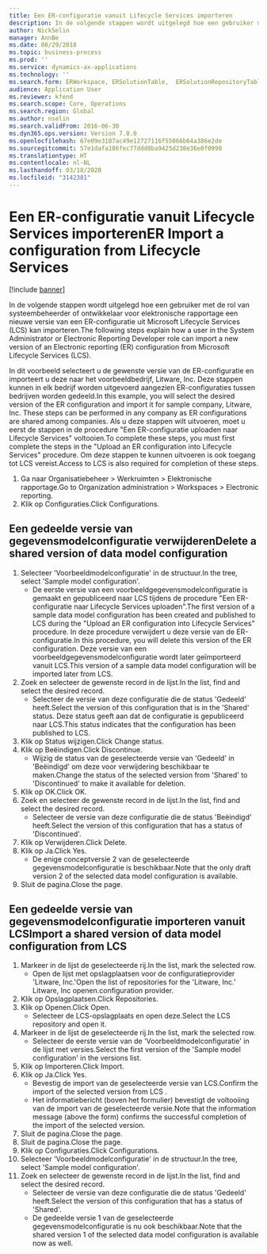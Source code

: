 ```yaml
---
title: Een ER-configuratie vanuit Lifecycle Services importeren
description: In de volgende stappen wordt uitgelegd hoe een gebruiker met de rol van systeembeheerder of ontwikkelaar voor elektronische rapportage een nieuwe versie van een ER-configuratie uit Microsoft Lifecycle Services (LCS) kan importeren.
author: NickSelin
manager: AnnBe
ms.date: 08/29/2018
ms.topic: business-process
ms.prod: ''
ms.service: dynamics-ax-applications
ms.technology: ''
ms.search.form: ERWorkspace, ERSolutionTable,  ERSolutionRepositoryTable, ERSolutionImport
audience: Application User
ms.reviewer: kfend
ms.search.scope: Core, Operations
ms.search.region: Global
ms.author: nselin
ms.search.validFrom: 2016-06-30
ms.dyn365.ops.version: Version 7.0.0
ms.openlocfilehash: 67e09e3187ac49e12727116f55066b64a386e2de
ms.sourcegitcommit: 57e1dafa186fec77ddd8ba9425d238e36e0f0998
ms.translationtype: HT
ms.contentlocale: nl-NL
ms.lasthandoff: 03/18/2020
ms.locfileid: "3142381"
---
```

# <a name="er-import-a-configuration-from-lifecycle-services"></a><span data-ttu-id="5bf3b-103">Een ER-configuratie vanuit Lifecycle Services importeren</span><span class="sxs-lookup"><span data-stu-id="5bf3b-103">ER Import a configuration from Lifecycle Services</span></span>

[!include [banner](../../includes/banner.md)]

<span data-ttu-id="5bf3b-104">In de volgende stappen wordt uitgelegd hoe een gebruiker met de rol van systeembeheerder of ontwikkelaar voor elektronische rapportage een nieuwe versie van een ER-configuratie uit Microsoft Lifecycle Services (LCS) kan importeren.</span><span class="sxs-lookup"><span data-stu-id="5bf3b-104">The following steps explain how a user in the System Administrator or Electronic Reporting Developer role can import a new version of an Electronic reporting (ER) configuration from Microsoft Lifecycle Services (LCS).</span></span>

<span data-ttu-id="5bf3b-105">In dit voorbeeld selecteert u de gewenste versie van de ER-configuratie en importeert u deze naar het voorbeeldbedrijf, Litware, Inc. Deze stappen kunnen in elk bedrijf worden uitgevoerd aangezien ER-configuraties tussen bedrijven worden gedeeld.</span><span class="sxs-lookup"><span data-stu-id="5bf3b-105">In this example, you will select the desired version of the ER configuration and import it for sample company, Litware, Inc. These steps can be performed in any company as ER configurations are shared among companies.</span></span> <span data-ttu-id="5bf3b-106">Als u deze stappen wilt uitvoeren, moet u eerst de stappen in de procedure "Een ER-configuratie uploaden naar Lifecycle Services" voltooien.</span><span class="sxs-lookup"><span data-stu-id="5bf3b-106">To complete these steps, you must first complete the steps in the "Upload an ER configuration into Lifecycle Services" procedure.</span></span> <span data-ttu-id="5bf3b-107">Om deze stappen te kunnen uitvoeren is ook toegang tot LCS vereist.</span><span class="sxs-lookup"><span data-stu-id="5bf3b-107">Access to LCS is also required for completion of these steps.</span></span>

1. <span data-ttu-id="5bf3b-108">Ga naar Organisatiebeheer > Werkruimten > Elektronische rapportage.</span><span class="sxs-lookup"><span data-stu-id="5bf3b-108">Go to Organization administration > Workspaces > Electronic reporting.</span></span>
2. <span data-ttu-id="5bf3b-109">Klik op Configuraties.</span><span class="sxs-lookup"><span data-stu-id="5bf3b-109">Click Configurations.</span></span>

## <a name="delete-a-shared-version-of-data-model-configuration"></a><span data-ttu-id="5bf3b-110">Een gedeelde versie van gegevensmodelconfiguratie verwijderen</span><span class="sxs-lookup"><span data-stu-id="5bf3b-110">Delete a shared version of data model configuration</span></span>
1. <span data-ttu-id="5bf3b-111">Selecteer 'Voorbeeldmodelconfiguratie' in de structuur.</span><span class="sxs-lookup"><span data-stu-id="5bf3b-111">In the tree, select 'Sample model configuration'.</span></span>
    * <span data-ttu-id="5bf3b-112">De eerste versie van een voorbeeldgegevensmodelconfiguratie is gemaakt en gepubliceerd naar LCS tijdens de procedure "Een ER-configuratie naar Lifecycle Services uploaden".</span><span class="sxs-lookup"><span data-stu-id="5bf3b-112">The first version of a sample data model configuration has been created and published to LCS during the "Upload an ER configuration into Lifecycle Services" procedure.</span></span> <span data-ttu-id="5bf3b-113">In deze procedure verwijdert u deze versie van de ER-configuratie.</span><span class="sxs-lookup"><span data-stu-id="5bf3b-113">In this procedure, you will delete this version of the ER configuration.</span></span> <span data-ttu-id="5bf3b-114">Deze versie van een voorbeeldgegevensmodelconfiguratie wordt later geïmporteerd vanuit LCS.</span><span class="sxs-lookup"><span data-stu-id="5bf3b-114">This version of a sample data model configuration will be imported later from LCS.</span></span>  
2. <span data-ttu-id="5bf3b-115">Zoek en selecteer de gewenste record in de lijst.</span><span class="sxs-lookup"><span data-stu-id="5bf3b-115">In the list, find and select the desired record.</span></span>
    * <span data-ttu-id="5bf3b-116">Selecteer de versie van deze configuratie die de status 'Gedeeld' heeft.</span><span class="sxs-lookup"><span data-stu-id="5bf3b-116">Select the version of this configuration that is in the 'Shared' status.</span></span> <span data-ttu-id="5bf3b-117">Deze status geeft aan dat de configuratie is gepubliceerd naar LCS.</span><span class="sxs-lookup"><span data-stu-id="5bf3b-117">This status indicates that the configuration has been published to LCS.</span></span>  
3. <span data-ttu-id="5bf3b-118">Klik op Status wijzigen.</span><span class="sxs-lookup"><span data-stu-id="5bf3b-118">Click Change status.</span></span>
4. <span data-ttu-id="5bf3b-119">Klik op Beëindigen.</span><span class="sxs-lookup"><span data-stu-id="5bf3b-119">Click Discontinue.</span></span>
    * <span data-ttu-id="5bf3b-120">Wijzig de status van de geselecteerde versie van 'Gedeeld' in 'Beëindigd' om deze voor verwijdering beschikbaar te maken.</span><span class="sxs-lookup"><span data-stu-id="5bf3b-120">Change the status of the selected version from 'Shared' to 'Discontinued' to make it available for deletion.</span></span>  
5. <span data-ttu-id="5bf3b-121">Klik op OK.</span><span class="sxs-lookup"><span data-stu-id="5bf3b-121">Click OK.</span></span>
6. <span data-ttu-id="5bf3b-122">Zoek en selecteer de gewenste record in de lijst.</span><span class="sxs-lookup"><span data-stu-id="5bf3b-122">In the list, find and select the desired record.</span></span>
    * <span data-ttu-id="5bf3b-123">Selecteer de versie van deze configuratie die de status 'Beëindigd' heeft.</span><span class="sxs-lookup"><span data-stu-id="5bf3b-123">Select the version of this configuration that has a status of 'Discontinued'.</span></span>  
7. <span data-ttu-id="5bf3b-124">Klik op Verwijderen.</span><span class="sxs-lookup"><span data-stu-id="5bf3b-124">Click Delete.</span></span>
8. <span data-ttu-id="5bf3b-125">Klik op Ja.</span><span class="sxs-lookup"><span data-stu-id="5bf3b-125">Click Yes.</span></span>
    * <span data-ttu-id="5bf3b-126">De enige conceptversie 2 van de geselecteerde gegevensmodelconfiguratie is beschikbaar.</span><span class="sxs-lookup"><span data-stu-id="5bf3b-126">Note that the only draft version 2 of the selected data model configuration is available.</span></span>  
9. <span data-ttu-id="5bf3b-127">Sluit de pagina.</span><span class="sxs-lookup"><span data-stu-id="5bf3b-127">Close the page.</span></span>

## <a name="import-a-shared-version-of-data-model-configuration-from-lcs"></a><span data-ttu-id="5bf3b-128">Een gedeelde versie van gegevensmodelconfiguratie importeren vanuit LCS</span><span class="sxs-lookup"><span data-stu-id="5bf3b-128">Import a shared version of data model configuration from LCS</span></span>
1. <span data-ttu-id="5bf3b-129">Markeer in de lijst de geselecteerde rij.</span><span class="sxs-lookup"><span data-stu-id="5bf3b-129">In the list, mark the selected row.</span></span>
    * <span data-ttu-id="5bf3b-130">Open de lijst met opslagplaatsen voor de configuratieprovider 'Litware, Inc.'</span><span class="sxs-lookup"><span data-stu-id="5bf3b-130">Open the list of repositories for the 'Litware, Inc.'</span></span> <span data-ttu-id="5bf3b-131">Litware, Inc openen.</span><span class="sxs-lookup"><span data-stu-id="5bf3b-131">configuration provider.</span></span>  
2. <span data-ttu-id="5bf3b-132">Klik op Opslagplaatsen.</span><span class="sxs-lookup"><span data-stu-id="5bf3b-132">Click Repositories.</span></span>
3. <span data-ttu-id="5bf3b-133">Klik op Openen.</span><span class="sxs-lookup"><span data-stu-id="5bf3b-133">Click Open.</span></span>
    * <span data-ttu-id="5bf3b-134">Selecteer de LCS-opslagplaats en open deze.</span><span class="sxs-lookup"><span data-stu-id="5bf3b-134">Select the LCS repository and open it.</span></span>  
4. <span data-ttu-id="5bf3b-135">Markeer in de lijst de geselecteerde rij.</span><span class="sxs-lookup"><span data-stu-id="5bf3b-135">In the list, mark the selected row.</span></span>
    * <span data-ttu-id="5bf3b-136">Selecteer de eerste versie van de 'Voorbeeldmodelconfiguratie' in de lijst met versies.</span><span class="sxs-lookup"><span data-stu-id="5bf3b-136">Select the first version of the 'Sample model configuration' in the versions list.</span></span>  
5. <span data-ttu-id="5bf3b-137">Klik op Importeren.</span><span class="sxs-lookup"><span data-stu-id="5bf3b-137">Click Import.</span></span>
6. <span data-ttu-id="5bf3b-138">Klik op Ja.</span><span class="sxs-lookup"><span data-stu-id="5bf3b-138">Click Yes.</span></span>
    * <span data-ttu-id="5bf3b-139">Bevestig de import van de geselecteerde versie van LCS.</span><span class="sxs-lookup"><span data-stu-id="5bf3b-139">Confirm the import of the selected version from LCS .</span></span>  
    * <span data-ttu-id="5bf3b-140">Het informatiebericht (boven het formulier) bevestigt de voltooiing van de import van de geselecteerde versie.</span><span class="sxs-lookup"><span data-stu-id="5bf3b-140">Note that the information message (above the form) confirms the successful completion of the import of the selected version.</span></span>  
7. <span data-ttu-id="5bf3b-141">Sluit de pagina.</span><span class="sxs-lookup"><span data-stu-id="5bf3b-141">Close the page.</span></span>
8. <span data-ttu-id="5bf3b-142">Sluit de pagina.</span><span class="sxs-lookup"><span data-stu-id="5bf3b-142">Close the page.</span></span>
9. <span data-ttu-id="5bf3b-143">Klik op Configuraties.</span><span class="sxs-lookup"><span data-stu-id="5bf3b-143">Click Configurations.</span></span>
10. <span data-ttu-id="5bf3b-144">Selecteer 'Voorbeeldmodelconfiguratie' in de structuur.</span><span class="sxs-lookup"><span data-stu-id="5bf3b-144">In the tree, select 'Sample model configuration'.</span></span>
11. <span data-ttu-id="5bf3b-145">Zoek en selecteer de gewenste record in de lijst.</span><span class="sxs-lookup"><span data-stu-id="5bf3b-145">In the list, find and select the desired record.</span></span>
    * <span data-ttu-id="5bf3b-146">Selecteer de versie van deze configuratie die de status 'Gedeeld' heeft.</span><span class="sxs-lookup"><span data-stu-id="5bf3b-146">Select the version of this configuration that has a status of 'Shared'.</span></span>  
    * <span data-ttu-id="5bf3b-147">De gedeelde versie 1 van de geselecteerde gegevensmodelconfiguratie is nu ook beschikbaar.</span><span class="sxs-lookup"><span data-stu-id="5bf3b-147">Note that the shared version 1 of the selected data model configuration is available now as well.</span></span>  

